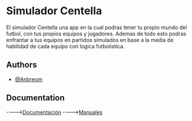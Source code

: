 
# Simulador Centella

El simulador Centella una app en la cual podras tener tu propio mundo del futbol, con tus propios equipos y jugadores. Ademas de todo esto podras enfrantar a tus equipos en partidos simulados en base a la media de habilidad de cada equipo con logica futbolistica.

## Authors

- [@Anbreom](https://www.github.com/agommar2912b)


## Documentation

---->[Documentación](https://docs.google.com/document/d/1nxQXIbFBO9qWmRTcwQZ7yO1Wa7LpD9ajb-_mka-aZkg/edit?usp=sharing)
---->[Manuales](https://www.canva.com/design/DAGqJCzZH1o/s_xIUFTxYZQXL-DEgYRLXQ/view?utm_content=DAGqJCzZH1o&utm_campaign=designshare&utm_medium=link2&utm_source=uniquelinks&utlId=h2d3a76a49d)


    